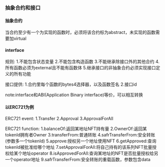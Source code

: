 ### 抽象合约和接口

#### 抽象合约
当合约至少有一个为实现的函数时，必须将该合约标为abstract，未实现的函数需要加virtual

#### interface
规则:
1.不能包含状态变量
2.不能包含构造函数
3.不能继承除接口外的其他合约
4.所有函数必须为external且不能有函数体
5.继承接口的非抽象合约必须实现接口定义的所有功能

接口提供:
1.合约里每个函数的bytes4选择器，以及函数签名
2.接口id

note:interface和ABI(Application Binary interface)等价，可以相互转换

#### 以ERC721为例

ERC721 event:
1.Transfer
2.Approval
3.ApprovalForAll

ERC721 function:
1.balanceOf:返回某地址NFT持有量
2.OwnerOf:返回某tokenId拥有者Owner
3.transferFrom:普通转账
4.safrTransferFrom:安全转账(参数多一个tokenId)
5.approve:授权另一个地址使用NFT
6.getApproved:查询tokenId被批准给哪个地址
7.setApprovalForAll:将自己持有的该系列NFT批量授权给某个地址operator
8.isApprovedForAll:查询某地址的NFT是否批量授权给另一个operator地址
9.safrTransferFrom:安全转账的重载函数，参数包含data